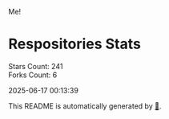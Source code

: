 Me!

# Respositories Stats
Stars Count: 241  
Forks Count: 6

2025-06-17 00:13:39  

This README is automatically generated by [🐰](https://github.com/rnitta/rnitta).
